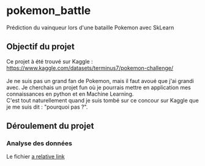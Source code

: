 # pokemon_battle
Prédiction du vainqueur lors d'une bataille Pokemon avec SkLearn

## Objectif du projet

Ce projet à été trouvé sur Kaggle : <a href="https://www.kaggle.com/datasets/terminus7/pokemon-challenge/">https://www.kaggle.com/datasets/terminus7/pokemon-challenge/</a><br />
<br />
Je ne suis pas un grand fan de Pokemon, mais il faut avoué que j'ai grandi avec. Je cherchais un projet fun où je pourrais mettre en application mes connaissances en python et en Machine Learning.<br />
C'est tout naturellement quand je suis tombé sur ce concour sur Kaggle que je me suis dit : "pourquoi pas ?".

## Déroulement du projet
### Analyse des données
Le fichier [a relative link](other_file.md)
